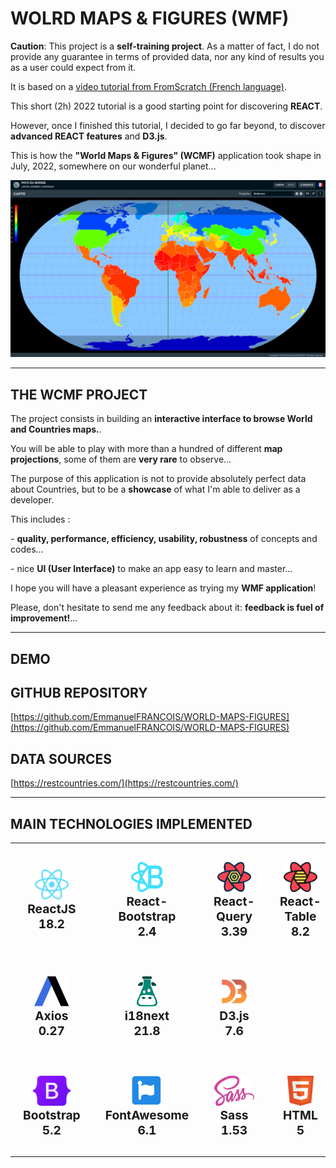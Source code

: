 # WOLRD MAPS & FIGURES (WMF)

**Caution**: This project is a **self-training project**. As a matter of fact, I do not provide any guarantee in terms of provided data, nor any kind of results you as a user could expect from it.

It is based on a [video tutorial from FromScratch (French language)](https://www.youtube.com/watch?v=f0X1Tl8aHtA).

This short (2h) 2022 tutorial is a good starting point for discovering **REACT**.

However, once I finished this tutorial, I decided to go far beyond, to discover **advanced REACT features** and **D3.js**.

This is how the **"World Maps & Figures" (WCMF)** application took shape in July, 2022, somewhere on our wonderful planet...

![World-Maps-Figures](World-Maps-Figures.png?raw=true "World-Maps-Figures")

---

## THE WCMF PROJECT

<p>The project consists in building an <strong>interactive interface to browse World and Countries maps.</strong>.</p>
<p>You will be able to play with more than a hundred of different <strong>map projections</strong>, some of them are <strong>very rare</strong> to observe...</p>
<p>The purpose of this application is not to provide absolutely perfect data about Countries, but to be a <strong>showcase</strong> of what I'm able to deliver as a developer.</p>
<p>This includes :</p>
<p>- <strong>quality, performance, efficiency, usability, robustness</strong> of concepts and codes...</p>
<p>- nice <strong>UI (User Interface)</strong> to make an app easy to learn and master...</p>

<p>I hope you will have a pleasant experience as trying my <strong>WMF application</strong>!</p>
<p>Please, don't hesitate to send me any feedback about it: <strong>feedback is fuel of improvement!</strong>...</p>

---

## DEMO

## GITHUB REPOSITORY
[https://github.com/EmmanuelFRANCOIS/WORLD-MAPS-FIGURES](https://github.com/EmmanuelFRANCOIS/WORLD-MAPS-FIGURES)

## DATA SOURCES
[https://restcountries.com/](https://restcountries.com/)

---

## MAIN TECHNOLOGIES IMPLEMENTED

<table style="width: 100%; border-collapse: collapse; border: none !important;">
  <tbody>
    <tr style="border: none; text-align: center;">
      <td align="center" style="padding: 30px 20px; border: none;">
        <picture><img src="./src/assets/logos/React.svg" alt="react" height="48" /></picture>
        <div style="font-size: 1.2rem; font-weight: bold;">ReactJS<br />18.2</div>
      </td>
      <td align="center" style="padding: 30px 20px; border: none;">
        <img src="./src/assets/logos/React-Bootstrap.svg" alt="react-bootstrap" height="48" />
        <div style="font-size: 1.2rem; font-weight: bold;">React-Bootstrap<br />2.4</div>
      </td>
      <td align="center" style="padding: 30px 20px; border: none;">
        <img src="./src/assets/logos/React-Query.svg" alt="react-query" height="48" />
        <div style="font-size: 1.2rem; font-weight: bold;">React-Query<br />3.39</div>
      </td>
      <td align="center" style="padding: 30px 20px; border: none;">
        <img src="./src/assets/logos/React-Table.svg" alt="react-table" height="48" />
        <div style="font-size: 1.2rem; font-weight: bold;">React-Table<br />8.2</div>
      </td>
      <td align="center" style="padding: 30px 20px; border: none;">
        <img src="./src/assets/logos/React-i18next.svg" alt="react-i18next" height="48" />
        <div style="font-size: 1.2rem; font-weight: bold;">React-i18next<br />11.1</div>
      </td>
      <td align="center" style="padding: 30px 20px; border: none;">
      </td>
    </tr>
    <tr style="margin: 0 30px 0 30px; text-align: center;">
      <td align="center" style="padding: 30px 20px; border: none;">
        <img src="./src/assets/logos/Axios.svg" alt="axios" height="48" />
        <div style="font-size: 1.2rem; font-weight: bold;">Axios<br />0.27</div>
      </td>
      <td align="center" style="padding: 30px 20px; border: none;">
        <img src="./src/assets/logos/i18next.svg" alt="i18next" height="48" />
        <div style="font-size: 1.2rem; font-weight: bold;">i18next<br />21.8</div>
      </td>
      <td align="center" style="padding: 30px 20px; border: none;">
        <img src="./src/assets/logos/D3js.svg" alt="d3-js" height="48" />
        <div style="font-size: 1.2rem; font-weight: bold;">D3.js<br />7.6</div>
      </td>
      <td align="center" style="padding: 30px 20px; border: none;">
      </td>
      <td align="center" style="padding: 30px 20px; border: none;">
      </td>
      <td align="center" style="padding: 30px 20px; border: none;">
      </td>
    </tr>
    <tr style="margin: 0 30px 0 30px; text-align: center;">
      <td align="center" style="padding: 30px 20px; border: none;">
        <img src="./src/assets/logos/Bootstrap.svg" alt="javascript" height="48" />
        <div style="font-size: 1.2rem; font-weight: bold;">Bootstrap<br />5.2</div>
      </td>
      <td align="center" style="padding: 30px 20px; border: none;">
        <img src="./src/assets/logos/FontAwesome.svg" alt="javascript" height="48" />
        <div style="font-size: 1.2rem; font-weight: bold;">FontAwesome<br />6.1</div>
      </td>
      <td align="center" style="padding: 30px 20px; border: none;">
        <img src="./src/assets/logos/Sass.svg" alt="javascript" height="48" />
        <div style="font-size: 1.2rem; font-weight: bold;">Sass<br />1.53</div>
      </td>
      <td align="center" style="padding: 30px 20px; border: none;">
        <img src="./src/assets/logos/HTML5.svg" alt="html5" height="48" />
        <div style="font-size: 1.2rem; font-weight: bold;">HTML<br />5</div>
      </td>
      <td align="center" style="padding: 30px 20px; border: none;">
        <img src="./src/assets/logos/CSS3.svg" alt="css3" height="48" />
        <div style="font-size: 1.2rem; font-weight: bold;">CSS<br />3</div>
      </td>
      <td align="center" style="padding: 30px 20px; border: none;">
        <img src="./src/assets/logos/Javascript.svg" alt="javascript" height="48" />
        <div style="font-size: 1.2rem; font-weight: bold;">Javascript<br />ES6</div>
      </td>
    </tr>
  </tbody>
</table>


